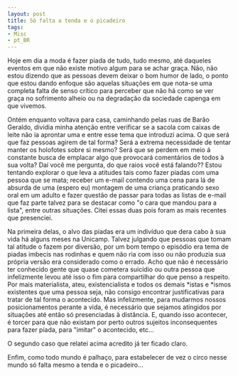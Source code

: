 ```yaml
---
layout: post
title: Só falta a tenda e o picadeiro
tags:
- Misc
- pt_BR
---
```

Hoje em dia a moda é fazer piada de tudo, tudo mesmo, até daqueles eventos em que não existe motivo algum para se achar graça. Não, não estou dizendo que as pessoas devem deixar o bom humor de lado, o ponto que estou dando enfoque são aquelas situações em que nota-se uma completa falta de senso crítico para perceber que não há como se ver graça no sofrimento alheio ou na degradação da sociedade capenga em que vivemos.

Ontém enquanto voltava para casa, caminhando pelas ruas de Barão Geraldo, dividia minha atenção entre verificar se a sacola com caixas de leite não ia aprontar uma e entre esse tema que introduzi acima. O que será que faz pessoas agirem de tal forma? Será a extrema necessidade de tentar manter os holofotes sobre si mesmo? Será que se perdem em meio á constante busca de emplacar algo que provocará comentários de todos à sua volta? Daí você me pergunta, do que raios você está falando?? Estou tentando explorar o que leva a atitudes tais como fazer piadas com uma pessoa que se mata; receber um e-mail contendo uma cena para lá de absurda de uma (espero eu) montagem de uma criança praticando sexo oral em um adulto e fazer questão de passar para todas as listas de e-mail que faz parte talvez para se destacar como "o cara que mandou para a lista", entre outras situações. Citei essas duas pois foram as mais recentes que presenciei.

Na primeira delas, o alvo das piadas era um indivíduo que dera cabo à sua vida há alguns meses na Unicamp. Talvez julgando que pessoas que tomam tal atitude o fazem por diversão, por um bom tempo o episódio era tema de piadas imbecis nas rodinhas e quem não ria com isso ou não produzia sua própria versão era considerado como o errado. Acho que não é necessário ter conhecido gente que quase cometera suicídio ou outra pessoa que infelizmente levou até isso o fim para compartilhar do que penso a respeito. Por mais materialista, ateu, existencialista e todos os demais *istas e *ismos existentes que uma pessoa seja, não consigo encontrar justificativas para tratar de tal forma o acontecido. Mas infelizmente, para mudarmos nossos posicionamentos perante a vida, é necessário que sejamos atingidos por situações até então só presenciadas à distância. E, quando isso acontecer, é torcer para que não existam por perto outros sujeitos inconsequentes para fazer piada, para "imitar" o acontecido, etc...

O segundo caso que relatei acima acredito já ter ficado claro.

Enfim, como todo mundo é palhaço, para estabelecer de vez o circo nesse mundo só falta mesmo a tenda e o picadeiro...